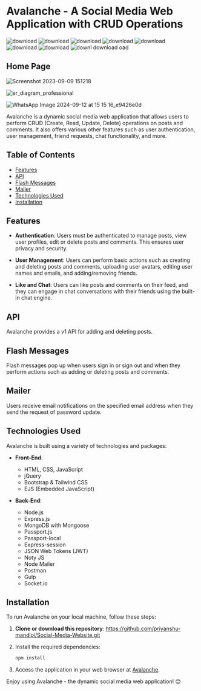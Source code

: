 # Avalanche - A Social Media Web Application with CRUD Operations

![download](https://github.com/priyanshu-mandloi/Social-Media-Website/assets/99532489/56188139-5a41-44c8-a62d-60546c2206a2)
![download](https://github.com/priyanshu-mandloi/Social-Media-Website/assets/99532489/f805658d-b2c9-454f-977f-52ce7b4a9e43)
![download](https://github.com/priyanshu-mandloi/Social-Media-Website/assets/99532489/0a5d9e53-cb21-41a5-81d9-8811f9f48a93)
![download](https://github.com/priyanshu-mandloi/Social-Media-Website/assets/99532489/965c0d3e-1c93-48ca-8e6c-5e1a94c3906a)
![download](https://github.com/priyanshu-mandloi/Social-Media-Website/assets/99532489/e9fa3b4e-57bd-4480-8e47-03edc8a7a774)
![download](https://github.com/priyanshu-mandloi/Social-Media-Website/assets/99532489/1ab401d6-4c91-40e9-807c-d2d64edcf211)
![download](https://github.com/priyanshu-mandloi/Social-Media-Website/assets/99532489/a9a392c0-cf16-4d18-a3a3-1bfdc7f92409)
![downl
![download](https://github.com/priyanshu-mandloi/Social-Media-Website/assets/99532489/aee78fa2-2997-4172-9bfa-0fbb307f1b89)
oad](https://github.com/priyanshu-mandloi/Social-Media-Website/assets/99532489/307a06ee-47a4-44dd-a592-3bac12158a58)


## Home Page
![Screenshot 2023-09-09 151218](https://github.com/priyanshu-mandloi/Social-Media-Website/assets/99532489/d956d714-fe0a-4abe-b891-0eda4fcdc474)

![er_diagram_professional](https://github.com/user-attachments/assets/221ebe15-4621-4a37-9ac9-353afd48c9ca)

![WhatsApp Image 2024-09-12 at 15 15 16_e9426e0d](https://github.com/user-attachments/assets/9fd792f4-e4f5-40bd-b923-b96979761936)


Avalanche is a dynamic social media web application that allows users to perform CRUD (Create, Read, Update, Delete) operations on posts and comments. It also offers various other features such as user authentication, user management, friend requests, chat functionality, and more.

## Table of Contents

- [Features](#features)
- [API](#api)
- [Flash Messages](#flash-messages)
- [Mailer](#mailer)
- [Technologies Used](#technologies-used)
- [Installation](#installation)

## Features

- **Authentication**: Users must be authenticated to manage posts, view user profiles, edit or delete posts and comments. This ensures user privacy and security.

- **User Management**: Users can perform basic actions such as creating and deleting posts and comments, uploading user avatars, editing user names and emails, and adding/removing friends.

- **Like and Chat**: Users can like posts and comments on their feed, and they can engage in chat conversations with their friends using the built-in chat engine.

## API

Avalanche provides a v1 API for adding and deleting posts.

## Flash Messages

Flash messages pop up when users sign in or sign out and when they perform actions such as adding or deleting posts and comments.

## Mailer

Users receive email notifications on the specified email address when they send the request of password update.

## Technologies Used

Avalanche is built using a variety of technologies and packages:

- **Front-End**:
  - HTML, CSS, JavaScript
  - jQuery
  - Bootstrap & Tailwind CSS
  - EJS (Embedded JavaScript)

- **Back-End**:
  - Node.js
  - Express.js
  - MongoDB with Mongoose
  - Passport.js
  - Passport-local
  - Express-session
  - JSON Web Tokens (JWT)
  - Noty JS
  - Node Mailer
  - Postman
  - Gulp
  - Socket.io

## Installation

To run Avalanche on your local machine, follow these steps:

1. **Clone or download this repository**: https://github.com/priyanshu-mandloi/Social-Media-Website.git

2. Install the required dependencies:

   ```bash
   npm install
3. Access the application in your web browser at [Avalanche](https://avalanches.onrender.com).



Enjoy using Avalanche - the dynamic social media web application! 😊
